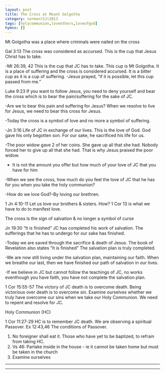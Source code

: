 ```yaml
---
layout: post
title: The Cross at Mount Golgotha
category: sermon(SJ)2013
tags: [holycommunion,loveothers,loveofgod]
hymns: []
---
```

 Mt Golgotha was a place where criminals were nailed on the cross

Gal 3:13  The cross was considered as accursed. This is the cup that Jesus Christ has to take.

-Mt 26:39, 42 This is the cup that JC has to take. This cup is Mt Golgotha. It is a place of suffering and the cross is considered accursed. It is a bitter cup as it is a cup of suffering.
-Jesus prayed, “if it is possible, let this cup passed from me.” 

Luke 9:23 If you want to follow Jesus, you need to deny yourself and bear the cross which is to bear the pain/suffering for the sake of JC.

-Are we to bear this pain and suffering for Jesus? When we resolve to live for Jesus, we need to bear this cross for Jesus.

-Today the cross is a symbol of love and no more a symbol of suffering.

-Jn 3:16 Life of JC in exchange of our lives. This is the love of God. God gave his only begotten son. For our sake, he sacrificed his life for us. 

-The poor widow gave 2 of her coins. She gave up all that she had. Nobody forced her to give up all that she had. That is why Jesus praised the poor widow.

- It is not the amount you offer but how much of your love of JC that you have for him

-When we see the cross, how much do you feel the love of JC that he has for you when you take the holy communion?

-How do we love God?-By loving our brethren.

1 Jn 4:10-11 Let us love our brothers & sisters. How? 1 Cor 13 is what we have to do to manifest love.

The cross is the sign of salvation & no longer a symbol of curse

Jn 19:30 “It is finished” JC has completed his work of salvation. The sufferings that he has to undergo for our sake has finished.

-Today we are saved through the sacrifice & death of Jesus. The book of Revelation also states “It is finished” The salvation plan is truly completed.  

-We are now still living under the salvation plan, maintaining our faith. When we breathe our last, then we have finished our path of salvation in our lives.

-If we believe in JC but cannot follow the teachings of JC, no works eventhough you have faith, you have not complete the salvation plan.

1 Cor 15:55-57 The victory of JC death is to overcome death. Being victorious over death is to overcome sin. 
Examine ourselves whether we truly have overcome our sins when we take our Holy Communion. We need to repent and resolve for JC. 

Holy Communion (HC)

1 Cor 11:27-29 HC is to remember JC death. We are observing a spiritual Passover. Ex 12:43,46 The conditions of Passover.
1)	No foreigner shall eat it. Those who have yet to be baptized, to refrain from taking HC. 
2)	Vs 46: Partake inside in the house - ie it cannot be taken home but must be taken in the church
3)	Examine ourselves 



----
****
